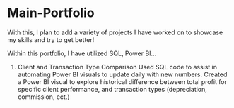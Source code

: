 # Main-Portfolio
With this, I plan to add a variety of projects I have worked on to showcase my skills and try to get better!

Within this portfolio, I have utilized SQL, Power BI...

1. Client and Transaction Type Comparison
Used SQL code to assist in automating Power BI visuals to update daily with new numbers.
Created a Power BI visual to explore historical difference between total profit for specific client performance, and transaction types (depreciation, commission, ect.)
